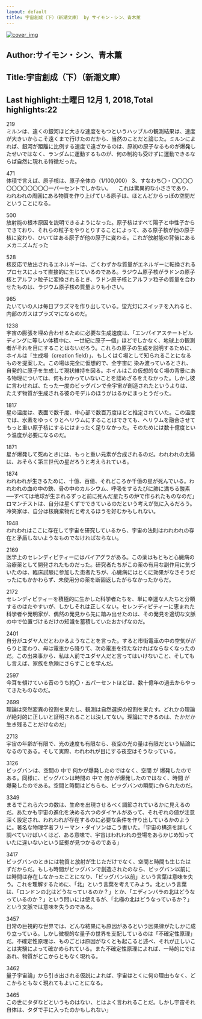 ```yaml
---
layout: default
title: 宇宙創成（下）（新潮文庫） by サイモン・シン、青木薫
---
```


[![cover_img](http://images-jp.amazon.com/images/P/B01NCOM9QP.09.MZZZZZZZ.jpg)](https://www.amazon.co.jp/dp/B01NCOM9QP)  
## Author:サイモン・シン、青木薫  
## Title:宇宙創成（下）（新潮文庫）  
## Last highlight:土曜日 12月 1, 2018,Total highlights:22  
  
219  
ミルンは、遠くの銀河ほど大きな速度をもつというハッブルの観測結果は、速度が大きいからこそ遠くまで行けたのだから、当然のことだと論じた。ミルンによれば、銀河が距離に比例する速度で遠ざかるのは、原初の原子なるものが爆発したせいではなく、ランダムに運動するものが、何の制約も受けずに運動できるならば自然に現れる特徴だった。  
  
471  
体積で言えば、原子核は、原子全体の（1/100,000） 3、すなわち〇・〇〇〇〇〇〇〇〇〇〇〇〇一パーセントでしかない。 　これは驚異的な小ささであり、われわれの周囲にある物質を作り上げている原子は、ほとんどからっぽの空間だということになる。  
  
500  
放射能の根本原因を説明できるようになった。原子核はすべて陽子と中性子からできており、それらの粒子をやりとりすることによって、ある原子核が他の原子核に変わり、ひいてはある原子が他の原子に変わる。これが放射能の背後にあるメカニズムだった  
  
528  
核反応で放出されるエネルギーは、ごくわずかな質量がエネルギーに転換されるプロセスによって直接的に生じているのである。ラジウム原子核がラドンの原子核とアルファ粒子に変換されるとき、ラドン原子核とアルファ粒子の質量を合わせたものは、ラジウム原子核の質量よりも小さい。  
  
985  
たいていの人は毎日プラズマを作り出している。蛍光灯にスイッチを入れると、内部のガスはプラズマになるのだ。  
  
1238  
宇宙の膨張を埋め合わせるために必要な生成速度は、「エンパイアステートビルディングに等しい体積中に、一世紀に原子一個」ほどでしかなく、地球上の観測者がそれを目にすることはないだろう。これらの原子の生成を説明するために、ホイルは「生成場（creation field）」、もしくはＣ場として知られることになるものを提案した。この場は完全に仮想的で、全宇宙に 染み渡っているとされ、自発的に原子を生成して現状維持を図る。ホイルはこの仮想的なＣ場の背景にある物理については、何もわかっていないことを認めざるをえなかった。しかし彼に言わせれば、たった一度のビッグバンで全宇宙が創造されたというよりは、たえず物質が生成される彼のモデルのほうがはるかにまっとうだった。  
  
1817  
星の温度は、表面で数千度、中心部で数百万度ほどと推定されていた。この温度では、水素をゆっくりとヘリウムにすることはできても、ヘリウムを融合させてもっと重い原子核にするにはまったく足りなかった。そのためには数十億度という温度が必要になるのだ。  
  
1871  
星が爆発して死ぬときには、もっと重い元素が合成されるのだ。われわれの太陽は、おそらく第三世代の星だろうと考えられている。  
  
1874  
われわれが生きるために、十億、百億、それどころか千億の星が死んでいる。われわれの血の中の鉄、骨の中のカルシウム、呼吸をするたびに肺に満ちる酸素──すべては地球が生まれるずっと前に死んだ星たちの炉で作られたものなのだ」ロマンチストは、自分は星くずでできているのだという考えが気に入るだろう。冷笑家は、自分は核廃棄物だと考えるほうを好むかもしれない。  
  
1948  
われわれはここに存在して宇宙を研究しているから、宇宙の法則はわれわれの存在と矛盾しないようなものでなければならない。  
  
2169  
医学上のセレンディピティーにはバイアグラがある。この薬はもともと心臓病の治療薬として開発されたものだった。研究者たちがこの薬の有用な副作用に気づいたのは、臨床試験に参加した患者たちが、心臓病にはとくに効果がなさそうだったにもかかわらず、未使用分の薬を断固返したがらなかったからだ。  
  
2172  
セレンディピティーを積極的に生かした科学者たちを、単に幸運な人たちと分類するのはたやすいが、しかしそれは正しくない。セレンディピティーに恵まれた科学者や発明家が、偶然の発見から先に踏み出せたのは、その発見を適切な文脈の中で位置づけるだけの知識を蓄積していたおかげなのだ。  
  
2401  
自分がユダヤ人だとわかるようなことを言った。すると市街電車の中の空気ががらりと変わり、母は電車から降りて、次の電車を待たなければならなくなったのだ。この出来事から、私は人前でユダヤ人だと言ってはいけないこと、そしてもし言えば、家族を危険にさらすことを学んだ。  
  
2597  
今耳を傾けている音のうち約〇・五パーセントほどは、数十億年の過去からやってきたものなのだ。  
  
2699  
理論は突然変異の役割を果たし、観測は自然選択の役割を果たす。どれかの理論が絶対的に正しいと証明されることは決してない。理論にできるのは、たかだか生き残ることだけなのだ」  
  
2713  
宇宙の年齢が有限で、光の速度も有限なら、夜空の光の量は有限だという結論になるのである。そして実際、われわれが目にする夜空はそうなっている。  
  
3126  
ビッグバンは、空間の 中で 何かが爆発したのではなく、空間 が 爆発したのである。同様に、ビッグバンは時間の 中で 何かが爆発したのではなく、時間 が 爆発したのである。空間と時間はどちらも、ビッグバンの瞬間に作られたのだ。  
  
3349  
まるでこれら六つの数は、生命を出現させるべく調節されているかに見えるのだ。あたかも宇宙の進化を決める六つのダイヤルがあって、それぞれの値が注意深く設定され、われわれが存在するのに必要な条件を作り出しているかのように。著名な物理学者フリーマン・ダイソンはこう書いた。「宇宙の構造を詳しく調べていけばいくほど、ある意味で、宇宙はわれわれの登場をあらかじめ知っていたに違いないという証拠が見つかるのである」  
  
3417  
ビッグバンのときには物質と放射が生じただけでなく、空間と時間も生じたはずだからだ。もしも時間がビッグバンで創造されたのなら、ビッグバン以前には時間は存在しなかったことになり、「ビッグバン以前」という言葉は意味を失う。これを理解するために、「北」という言葉を考えてみよう。北という言葉は、「ロンドンの北はどうなっているのか？」とか、「エディンバラの北はどうなっているのか？」という問いには使えるが、「北極の北はどうなっているか？」という文脈では意味を失うのである。  
  
3457  
日常の巨視的な世界では、どんな結果にも原因があるという因果律がたしかに成り立っている。しかし微視的な量子の世界を支配しているのは「不確定性原理」だ。不確定性原理は、ものごとは原因がなくとも起こると述べ、それが正しいことは実験によって確かめられている。また不確定性原理によれば、一時的にではあれ、物質がどこからともなく現れる。  
  
3462  
量子宇宙論」から引き出される仮説によれば、宇宙はとくに何の理由もなく、どこからともなく現れてもよいことになる。  
  
3465  
この世にタダなどというものはない、とはよく言われることだ。しかし宇宙それ自体は、タダで手に入ったのかもしれない」  